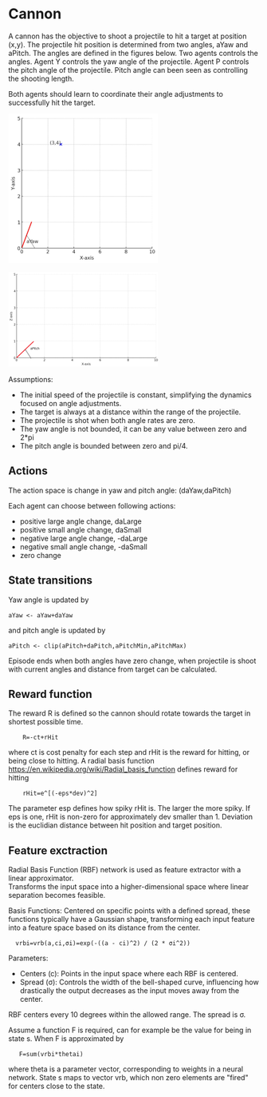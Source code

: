 # Cannon
A cannon has the objective to shoot a projectile to hit a target at position (x,y). The projectile hit position is 
determined from two angles, aYaw and aPitch. The angles are defined in the figures below.
Two agents controls the angles. Agent Y controls the yaw angle of the projectile.  Agent P controls the pitch angle 
of the projectile. Pitch angle can been seen as controlling the shooting length.

Both agents should learn to coordinate their angle adjustments to successfully hit the target.

![cannon_xy.png](pics%2Fcannon_xy.png)

![cannon_xz.png](pics%2Fcannon_xz.png)

Assumptions:
* The initial speed of the projectile is constant, simplifying the dynamics focused on angle adjustments.
* The target is always at a distance within the range of the projectile.
* The projectile is shot when both angle rates are zero.
* The yaw angle is not bounded, it can be any value between zero and 2*pi
* The pitch angle is bounded between zero and pi/4.

## Actions

The action space is change in yaw and pitch angle: (daYaw,daPitch)

Each agent can choose between following actions:
* positive large angle change, daLarge
* positive small angle change, daSmall
* negative large angle change, -daLarge
* negative small angle change, -daSmall
* zero change

## State transitions

Yaw angle is updated by

    aYaw <- aYaw+daYaw        

and pitch angle is updated by

    aPitch <- clip(aPitch+daPitch,aPitchMin,aPitchMax)        

Episode ends when both angles have zero change, when projectile is shoot with current angles and distance from target can be calculated.

## Reward function

The reward R is defined so the cannon should rotate towards the target in shortest possible time.

        R=-ct+rHit

where ct is cost penalty for each step and rHit is the reward for hitting, or being close to hitting.
A radial basis function https://en.wikipedia.org/wiki/Radial_basis_function defines reward for hitting

        rHit=e^[(-eps*dev)^2]

The parameter esp defines how spiky rHit is. The larger the more spiky. If eps is one, rHit is non-zero for 
approximately dev smaller than 1. Deviation is the euclidian distance between hit position and target position.

## Feature exctraction

Radial Basis Function (RBF) network is used as feature extractor with a linear approximator.  
Transforms the input space into a higher-dimensional space where linear separation becomes feasible.

Basis Functions: Centered on specific points with a defined spread, these functions typically have a Gaussian shape, 
transforming each input feature into a feature space based on its distance from the center.

      vrbi=vrb(a,ci,σi)=exp(-((a - ci)^2) / (2 * σi^2))

Parameters:
* Centers (c): Points in the input space where each RBF is centered.
* Spread (σ): Controls the width of the bell-shaped curve, influencing how drastically the output decreases as the input moves away from the center.

RBF centers every 10 degrees within the allowed range. The spread is σ.

Assume a function F is required, can for example be the value for being in state s. When F is approximated by

       F=sum(vrbi*thetai)

where theta is a parameter vector, corresponding to weights in a neural network. State s maps to vector vrb, which non zero elements
are "fired" for centers close to the state.




